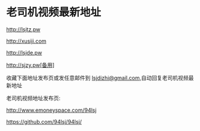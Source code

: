 # 老司机视频最新地址

http://lsjtz.pw 

http://xusiji.com

http://lsjde.pw

http://sjzy.pw[备用]

收藏下面地址发布页或发任意邮件到 lsjdizhi@gmail.com,自动回复老司机视频最新地址

老司机视频地址发布页:

http://www.emoneyspace.com/94lsj

https://github.com/94lsj/94lsj/
